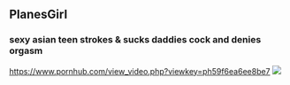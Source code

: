 ## PlanesGirl
### sexy asian teen strokes & sucks daddies cock and denies orgasm
https://www.pornhub.com/view_video.php?viewkey=ph59f6ea6ee8be7
![](https://ci.phncdn.com/videos/201710/30/139048242/thumbs_5/(m=ecuKGgaaaa)(mh=dYQSOR--9pNHGbPV)16.jpg)
